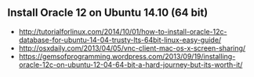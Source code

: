 Install Oracle 12 on Ubuntu 14.10 (64 bit)
---
* http://tutorialforlinux.com/2014/10/01/how-to-install-oracle-12c-database-for-ubuntu-14-04-trusty-lts-64bit-linux-easy-guide/
* http://osxdaily.com/2013/04/05/vnc-client-mac-os-x-screen-sharing/
* https://gemsofprogramming.wordpress.com/2013/09/19/installing-oracle-12c-on-ubuntu-12-04-64-bit-a-hard-journey-but-its-worth-it/
